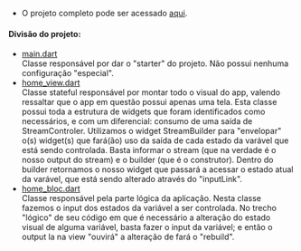 - O projeto completo pode ser acessado [aqui](https://github.com/SabrinaKaren/flutter-projects/tree/master/35_get_whatsapp_bloc).  

#### Divisão do projeto:
- [main.dart](https://github.com/SabrinaKaren/flutter-projects/blob/master/35_get_whatsapp_bloc/lib/main.dart)  
Classe responsável por dar o "starter" do projeto. Não possui nenhuma configuração "especial".
- [home_view.dart](https://github.com/SabrinaKaren/flutter-projects/blob/master/35_get_whatsapp_bloc/lib/home_page/home_view.dart)  
Classe stateful responsável por montar todo o visual do app, valendo ressaltar que o app em questão possui apenas uma tela. Esta classe possui toda a estrutura de widgets que foram identificados como necessários, e com um diferencial: consumo de uma saída de StreamControler. Utilizamos o widget StreamBuilder para "envelopar" o(s) widget(s) que fará(ão) uso da saída de cada estado da varável que está sendo controlada. Basta informar o stream (que na verdade é o nosso output do stream) e o builder (que é o construtor). Dentro do builder retornamos o nosso widget que passará a acessar o estado atual da varável, que está sendo alterado através do "inputLink".
- [home_bloc.dart](https://github.com/SabrinaKaren/flutter-projects/blob/master/35_get_whatsapp_bloc/lib/home_page/home_bloc.dart)  
Classe responsável pela parte lógica da aplicação. Nesta classe fazemos o input dos estados da variável a ser controlada. No trecho "lógico" de seu código em que é necessário a alteração do estado visual de alguma variável, basta fazer o input da variável; e então o output la na view "ouvirá" a alteração de fará o "rebuild".
